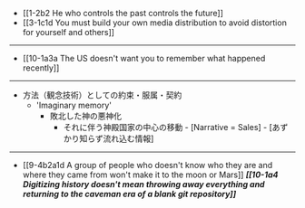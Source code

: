 - [[1-2b2 He who controls the past controls the future]]
- [[3-1c1d You must build your own media distribution to avoid distortion for yourself and others]]
---
- [[10-1a3a The US doesn't want you to remember what happened recently]]
---
- 方法（観念技術）としての約束・服属・契約
  - 'Imaginary memory'
    - 敗北した神の悪神化
      - それに伴う神殿国家の中心の移動
				- [Narrative = Sales]
				- [あずかり知らず流れ込む情報]
---
- [[9-4b2a1d A group of people who doesn't know who they are and where they came from won't make it to the moon or Mars]]
	***[[10-1a4 Digitizing history doesn't mean throwing away everything and returning to the caveman era of a blank git repository]]***